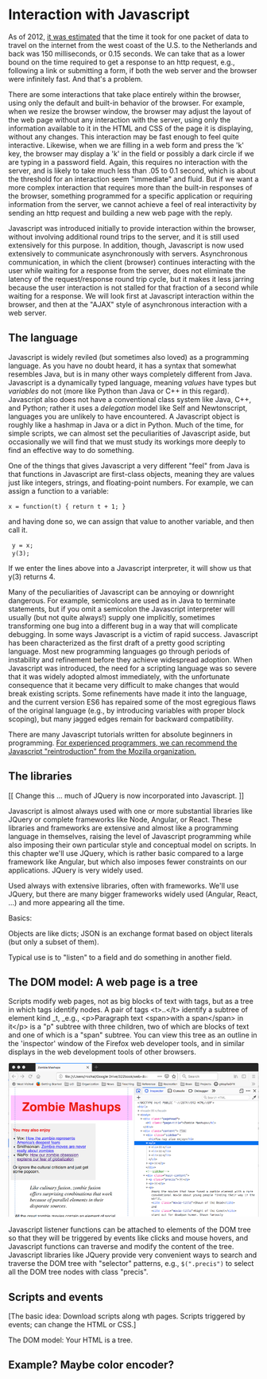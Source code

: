 # Interaction with Javascript

As of 2012, [it was estimated](https://gist.github.com/jboner/2841832) that the time it took for one packet of data to travel on the internet from the west coast of the U.S. to the Netherlands and back was 150 milliseconds, or 0.15 seconds.  We can take that as a lower bound  on the time required to get a response to an http request, e.g., following a link or submitting a form, if both the web server and the browser were infinitely fast.  And that's a problem.

There are some interactions that take place entirely within the browser, using only the default and built-in behavior of the browser.  For example, when we resize the browser window, the browser may adjust the layout of the web page without any interaction with the server, using only the information available to it in the HTML and CSS of the page it is displaying, without any changes.  This interaction may be fast enough to feel quite interactive.  Likewise, when we are filling in a web form and press the 'k' key, the browser may display a 'k' in the field or possibly a dark circle if we are typing in a password field.  Again, this requires no interaction with the server, and is likely to take much less than  .05 to 0.1 second, which is  about the threshold for an interaction seem "immediate" and fluid.  But if we want a more complex interaction that requires more than the built-in responses of the browser, something programmed for a specific application or requiring information from the server, we cannot achieve a feel of real interactivity by sending an http request and building a new web page with the reply.

Javascript was introduced initially to provide interaction within the browser, without involving additional round trips to the server, and it is still used extensively for this purpose.  In addition, though, Javascript is now used extensively to communicate asynchronously with servers.  Asynchronous communication, in which the client \(browser\) continues interacting with the user while waiting for a response from the server, does not eliminate the latency of the request/response round trip cycle, but it makes  it less jarring because the user interaction is not stalled for that fraction of a second while waiting for a response.  We will look first at Javascript interaction within the browser, and then at the "AJAX" style of asynchronous interaction with a web server.

## The language

Javascript is widely reviled \(but sometimes also loved\) as a programming language.  As you have no doubt heard, it has a syntax that somewhat resembles Java, but is in many other ways completely different from Java. Javascript is a dynamically typed language, meaning _values_ have types but _variables_ do not \(more like Python than Java or C++ in this regard\).  Javascript also does not have a conventional class system like Java, C++, and Python; rather it uses a _delegation_ model like Self and Newtonscript, languages you are unlikely to have encountered.  A Javascript object is roughly like a hashmap in Java or a dict in Python.  Much of the time, for simple scripts, we can almost set the peculiarities of Javascript aside, but occasionally we will find that we must study its workings more deeply to find an effective way to do something. 

One of the things that gives Javascript a very different "feel" from Java is that functions in Javascript are first-class objects, meaning they are values just like integers, strings, and floating-point numbers.  For example, we can assign a function to a variable: 

```
x = function(t) { return t + 1; }
```

and having done so, we can assign that value to another variable, and then call it.  

```
 y = x;
 y(3);
```

If we enter the lines above into a Javascript interpreter, it will show us that y\(3\) returns 4.  

Many of the peculiarities of Javascript can be annoying or downright dangerous.  For example, semicolons are used as in Java to terminate statements, but if you omit a semicolon the Javascript interpreter will usually \(but not quite always!\) supply one implicitly, sometimes transforming one bug into a different bug in a way that will complicate debugging.  In some ways Javascript is a victim of rapid success. Javascript has been characterized as  the first draft of a pretty good scripting language.  Most new programming languages go through periods of instability and refinement before they achieve widespread adoption.   When Javascript was introduced, the need for a scripting language was so severe that it was widely adopted almost immediately, with the unfortunate consequence that it became very difficult to make changes that would break existing scripts.  Some refinements have made it into the language, and the current version ES6 has repaired some of the most egregious flaws of the original language \(e.g., by introducing variables with proper block scoping\), but many jagged edges remain for backward compatibility.   

There are many Javascript tutorials written for absolute beginners in programming.  [For experienced programmers, we can recommend the Javascript "reintroduction" from the Mozilla organization. ](https://developer.mozilla.org/en-US/docs/Web/JavaScript/A_re-introduction_to_JavaScript)

## The libraries

\[\[ Change this ... much of JQuery is now incorporated into Javascript. \]\]

Javascript is almost always used with one or more substantial libraries like JQuery or complete frameworks like Node, Angular, or React.  These libraries and frameworks are extensive and almost like a programming language in themselves, raising the level of Javascript programming while also imposing their own particular style and conceptual model on scripts.  In this chapter we'll use JQuery, which is rather basic compared to a large framework like Angular, but which also imposes fewer constraints on our applications.  JQuery is very widely used.  

Used always with extensive libraries, often with frameworks.  We'll use JQuery, but there are many bigger frameworks widely used \(Angular, React, ...\) and more appearing all the time.

Basics:

Objects are like dicts; JSON is  an exchange format based on object literals \(but only a subset of them\).

Typical use is to "listen" to a field and do something in another field.



## The DOM model:  A web page is a tree

Scripts modify web pages, not as big blocks of text with tags, but as a tree in which tags identify nodes.  A pair of tags &lt;t&gt;..&lt;/t&gt; identify a subtree of element kind \_t, \_e.g., &lt;p&gt;Paragraph text &lt;span&gt;with a span&lt;/span&gt; in it&lt;/p&gt; is a "p" subtree with three children,  two of which are blocks of text and one of which is a "span" subtree.   You can view this tree as an outline in the 'inspector' window of the Firefox web developer tools, and in similar displays in the web development tools of other browsers. 

![](/web-doc-structure/img/firefox-show-zombie-dom-small.png)

Javascript listener functions can be attached to elements of the DOM tree so that they will be triggered by events like clicks and mouse hovers,  and Javascript functions can  traverse and modify the content of the tree.   Javascript libraries like JQuery provide very convenient ways to search and traverse the DOM tree with "selector" patterns, e.g., `$(".precis")` to select all the DOM tree nodes with class "precis".  

## Scripts and events

\[The basic idea:  Download scripts along wth pages.  Scripts triggered by events; can change the HTML or CSS.\]

The DOM model:  Your HTML is a tree.

## Example?   Maybe color encoder?



